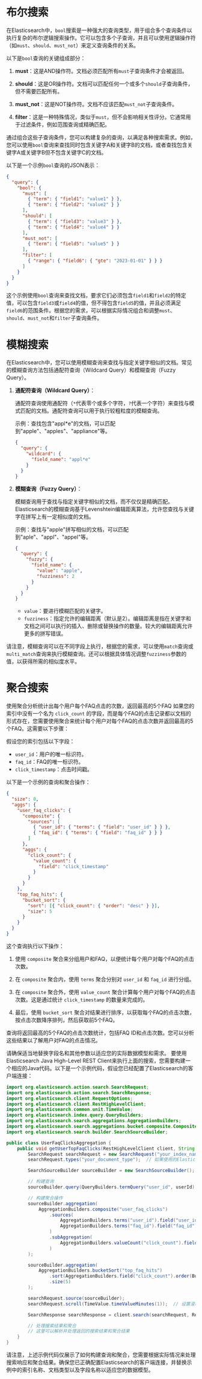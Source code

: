 



# 布尔搜索
在Elasticsearch中，`bool`搜索是一种强大的查询类型，用于组合多个查询条件以执行复杂的布尔逻辑搜索操作。它可以包含多个子查询，并且可以使用逻辑操作符（如`must`、`should`、`must_not`）来定义查询条件的关系。

以下是`bool`查询的关键组成部分：

1. **must**：这是AND操作符。文档必须匹配所有`must`子查询条件才会被返回。

2. **should**：这是OR操作符。文档可以匹配任何一个或多个`should`子查询条件，但不需要匹配所有。

3. **must_not**：这是NOT操作符。文档不应该匹配`must_not`子查询条件。

4. **filter**：这是一种特殊情况，类似于`must`，但不会影响相关性评分。它通常用于过滤条件，例如范围查询或精确匹配。

通过组合这些子查询条件，您可以构建复杂的查询，以满足各种搜索需求。例如，您可以使用`bool`查询来查找同时包含关键字A和关键字B的文档，或者查找包含关键字A或关键字B但不包含关键字C的文档。

以下是一个示例`bool`查询的JSON表示：

```json
{
  "query": {
    "bool": {
      "must": [
        { "term": { "field1": "value1" } },
        { "term": { "field2": "value2" } }
      ],
      "should": [
        { "term": { "field3": "value3" } },
        { "term": { "field4": "value4" } }
      ],
      "must_not": [
        { "term": { "field5": "value5" } }
      ],
      "filter": [
        { "range": { "field6": { "gte": "2023-01-01" } } }
      ]
    }
  }
}
```

这个示例使用`bool`查询来查找文档，要求它们必须包含`field1`和`field2`的特定值，可以包含`field3`或`field4`的值，但不得包含`field5`的值，并且必须满足`field6`的范围条件。根据您的需求，可以根据实际情况组合和调整`must`、`should`、`must_not`和`filter`子查询条件。


# 模糊搜索
在Elasticsearch中，您可以使用模糊查询来查找与指定关键字相似的文档。常见的模糊查询方法包括通配符查询（Wildcard Query）和模糊查询（Fuzzy Query）。

1. **通配符查询（Wildcard Query）**：

   通配符查询使用通配符（`*`代表零个或多个字符，`?`代表一个字符）来查找与模式匹配的文档。通配符查询可以用于执行较粗粒度的模糊查询。

   示例：查找包含"appl\*e"的文档，可以匹配到"apple"、"apples"、"appliance"等。

   ```json
   {
     "query": {
       "wildcard": {
         "field_name": "appl*e"
       }
     }
   }
   ```

2. **模糊查询（Fuzzy Query）**：

   模糊查询用于查找与指定关键字相似的文档，而不仅仅是精确匹配。Elasticsearch的模糊查询基于Levenshtein编辑距离算法，允许您查找与关键字在拼写上有一定相似度的文档。

   示例：查找与"apple"拼写相似的文档，可以匹配到"aple"、"appl"、"appel"等。

   ```json
   {
     "query": {
       "fuzzy": {
         "field_name": {
           "value": "apple",
           "fuzziness": 2
         }
       }
     }
   }
   ```

    - `value`：要进行模糊匹配的关键字。
    - `fuzziness`：指定允许的编辑距离（默认是2）。编辑距离是指在关键字和文档之间可以执行的插入、删除或替换操作的数量。较大的编辑距离允许更多的拼写错误。

请注意，模糊查询可以在不同字段上执行，根据您的需求，可以使用`match`查询或`multi_match`查询来执行模糊查询。还可以根据具体情况调整`fuzziness`参数的值，以获得所需的相似度水平。


# 聚合搜索
使用聚合分析统计出每个用户每个FAQ点击的次数，返回最高的5个FAQ
如果您的索引中没有一个名为 `click_count` 的字段，而是每个FAQ的点击记录都以文档的形式存在，您需要使用聚合来统计每个用户对每个FAQ的点击次数并返回最高的5个FAQ。这需要以下步骤：

假设您的索引包括以下字段：
- `user_id`：用户的唯一标识符。
- `faq_id`：FAQ的唯一标识符。
- `click_timestamp`：点击时间戳。

以下是一个示例的查询和聚合操作：

```json
{
  "size": 0,
  "aggs": {
    "user_faq_clicks": {
      "composite": {
        "sources": [
          { "user_id": { "terms": { "field": "user_id" } } },
          { "faq_id": { "terms": { "field": "faq_id" } } }
        ]
      },
      "aggs": {
        "click_count": {
          "value_count": {
            "field": "click_timestamp"
          }
        }
      }
    },
    "top_faq_hits": {
      "bucket_sort": {
        "sort": [{ "click_count": { "order": "desc" } }],
        "size": 5
      }
    }
  }
}
```

这个查询执行以下操作：

1. 使用 `composite` 聚合来分组用户和FAQ，以便统计每个用户对每个FAQ的点击次数。

2. 在 `composite` 聚合内，使用 `terms` 聚合分别对 `user_id` 和 `faq_id` 进行分组。

3. 在 `composite` 聚合外，使用 `value_count` 聚合计算每个用户对每个FAQ的点击次数。这是通过统计 `click_timestamp` 的数量来完成的。

4. 最后，使用 `bucket_sort` 聚合对结果进行排序，以获取每个FAQ的点击次数，按点击次数降序排列，然后获取前5个FAQ。

查询将返回最高的5个FAQ的点击次数统计，包括FAQ ID和点击次数。您可以分析这些结果以了解用户对FAQ的点击情况。

请确保适当地替换字段名和其他参数以适应您的实际数据模型和需求。
要使用Elasticsearch Java High-Level REST Client来执行上面的搜索，您需要构建一个相应的Java代码。以下是一个示例代码，假设您已经配置了Elasticsearch的客户端连接：

```java
import org.elasticsearch.action.search.SearchRequest;
import org.elasticsearch.action.search.SearchResponse;
import org.elasticsearch.client.RequestOptions;
import org.elasticsearch.client.RestHighLevelClient;
import org.elasticsearch.common.unit.TimeValue;
import org.elasticsearch.index.query.QueryBuilders;
import org.elasticsearch.search.aggregations.AggregationBuilders;
import org.elasticsearch.search.aggregations.bucket.composite.CompositeAggregation;
import org.elasticsearch.search.builder.SearchSourceBuilder;

public class UserFaqClicksAggregation {
    public void getUserTopFaqClicks(RestHighLevelClient client, String userId) throws IOException {
        SearchRequest searchRequest = new SearchRequest("your_index_name");
        searchRequest.types("your_document_type");  // 如果使用的Elasticsearch版本较新，可能无需指定文档类型

        SearchSourceBuilder sourceBuilder = new SearchSourceBuilder();

        // 构建查询
        sourceBuilder.query(QueryBuilders.termQuery("user_id", userId));

        // 构建聚合操作
        sourceBuilder.aggregation(
            AggregationBuilders.composite("user_faq_clicks")
                .sources(
                    AggregationBuilders.terms("user_id").field("user_id"),
                    AggregationBuilders.terms("faq_id").field("faq_id")
                )
                .subAggregation(
                    AggregationBuilders.valueCount("click_count").field("click_timestamp")
                )
        );

        sourceBuilder.aggregation(
            AggregationBuilders.bucketSort("top_faq_hits")
                .sort(AggregationBuilders.field("click_count").order(BucketOrder.desc))
                .size(5)
        );

        searchRequest.source(sourceBuilder);
        searchRequest.scroll(TimeValue.timeValueMinutes(1));  // 设置滚动时间

        SearchResponse searchResponse = client.search(searchRequest, RequestOptions.DEFAULT);

        // 处理搜索结果和聚合
        // 这里可以解析并处理返回的搜索结果和聚合结果
    }
}
```

请注意，上述示例代码仅展示了如何构建查询和聚合，您需要根据实际情况来处理搜索响应和聚合结果。确保您已正确配置Elasticsearch的客户端连接，并替换示例中的索引名称、文档类型以及字段名称以适应您的数据模型。
